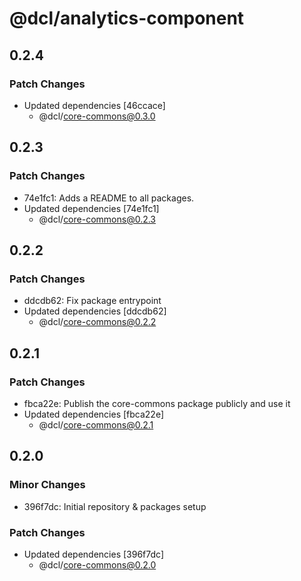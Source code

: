 # @dcl/analytics-component

## 0.2.4

### Patch Changes

- Updated dependencies [46ccace]
  - @dcl/core-commons@0.3.0

## 0.2.3

### Patch Changes

- 74e1fc1: Adds a README to all packages.
- Updated dependencies [74e1fc1]
  - @dcl/core-commons@0.2.3

## 0.2.2

### Patch Changes

- ddcdb62: Fix package entrypoint
- Updated dependencies [ddcdb62]
  - @dcl/core-commons@0.2.2

## 0.2.1

### Patch Changes

- fbca22e: Publish the core-commons package publicly and use it
- Updated dependencies [fbca22e]
  - @dcl/core-commons@0.2.1

## 0.2.0

### Minor Changes

- 396f7dc: Initial repository & packages setup

### Patch Changes

- Updated dependencies [396f7dc]
  - @dcl/core-commons@0.2.0
